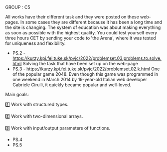 GROUP : C5

All works have their different task and they were posted on these web-pages. In some cases they are different because it has been a long time and the site is changing. 
The system of education was about making everything as soon as possible with the highest quality. You could test yourself every three hours CET by sending your code to 'the Arena', where it was tested for uniqueness and flexibility.

- PS.2 - https://kurzy.kpi.fei.tuke.sk/pvjc/2022/problemset.03.problems.to.solve.html
Solving the task that have been set up on the web-page
- PS.3 - https://kurzy.kpi.fei.tuke.sk/pvjc/2022/problemset.02.k.html
One of the popular game 2048. Even though this game was programmed in one weekend in March 2014 by 19-year-old Italian web developer Gabriele Cirulli, it quickly became popular and well-loved.

Main goals: 

1️⃣ Work with structured types.

2️⃣ Work with two-dimensional arrays.

3️⃣ Work with input/output parameters of functions.

- PS.4
- PS.5
